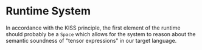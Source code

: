 # Runtime System

In accordance with the KISS principle, the first element of the runtime
should probably be a `Space` which allows for the system to reason about
the semantic soundness of "tensor expressions" in our target language.


